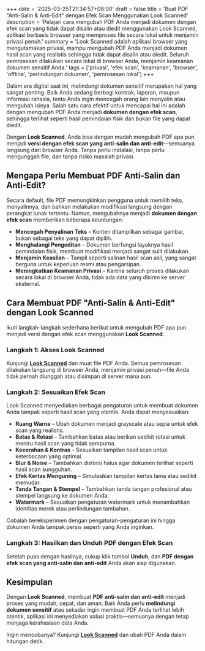 +++
date = '2025-03-25T21:34:57+08:00'
draft = false
title = 'Buat PDF "Anti-Salin & Anti-Edit" dengan Efek Scan Menggunakan Look Scanned'
description = 'Pelajari cara mengubah PDF Anda menjadi dokumen dengan efek scan yang tidak dapat disalin atau diedit menggunakan Look Scanned, aplikasi berbasis browser yang memproses file secara lokal untuk menjamin privasi penuh.'
summary = 'Look Scanned adalah aplikasi browser yang mengutamakan privasi, mampu mengubah PDF Anda menjadi dokumen hasil scan yang realistis sehingga tidak dapat disalin atau diedit. Seluruh pemrosesan dilakukan secara lokal di browser Anda, menjamin keamanan dokumen sensitif Anda.'
tags = ['privasi', 'efek scan', 'keamanan', 'browser', 'offline', 'perlindungan dokumen', 'pemrosesan lokal']
+++

Dalam era digital saat ini, melindungi dokumen sensitif merupakan hal yang sangat penting. Baik Anda sedang berbagi kontrak, laporan, maupun informasi rahasia, tentu Anda ingin mencegah orang lain menyalin atau mengubah isinya. Salah satu cara efektif untuk mencapai hal ini adalah dengan mengubah PDF Anda menjadi **dokumen dengan efek scan**, sehingga terlihat seperti hasil pemindaian fisik dan bukan file yang dapat diedit.

Dengan **Look Scanned**, Anda bisa dengan mudah mengubah PDF apa pun menjadi **versi dengan efek scan yang anti-salin dan anti-edit**—semuanya langsung dari browser Anda. Tanpa perlu instalasi, tanpa perlu mengunggah file, dan tanpa risiko masalah privasi.

## Mengapa Perlu Membuat PDF Anti-Salin dan Anti-Edit?

Secara default, file PDF memungkinkan pengguna untuk memilih teks, menyalinnya, dan bahkan melakukan modifikasi langsung dengan perangkat lunak tertentu. Namun, mengubahnya menjadi **dokumen dengan efek scan** memberikan beberapa keuntungan:

- **Mencegah Penyalinan Teks** – Konten ditampilkan sebagai gambar, bukan sebagai teks yang dapat dipilih.
- **Menghalangi Pengeditan** – Dokumen berfungsi layaknya hasil pemindaian fisik, membuat modifikasi menjadi sangat sulit dilakukan.
- **Menjamin Keaslian** – Tampil seperti salinan hasil scan asli, yang sangat berguna untuk keperluan resmi atau pengarsipan.
- **Meningkatkan Keamanan Privasi** – Karena seluruh proses dilakukan secara lokal di browser Anda, tidak ada data yang dikirim ke server eksternal.

## Cara Membuat PDF "Anti-Salin & Anti-Edit" dengan Look Scanned

Ikuti langkah-langkah sederhana berikut untuk mengubah PDF apa pun menjadi versi dengan efek scan menggunakan **Look Scanned**.

### Langkah 1: Akses Look Scanned

Kunjungi **[Look Scanned](https://lookscanned.io)** dan muat file PDF Anda. Semua pemrosesan dilakukan langsung di browser Anda, menjamin privasi penuh—file Anda tidak pernah diunggah atau disimpan di server mana pun.

### Langkah 2: Sesuaikan Efek Scan

Look Scanned menyediakan berbagai pengaturan untuk membuat dokumen Anda tampak seperti hasil scan yang otentik. Anda dapat menyesuaikan:

- **Ruang Warna** – Ubah dokumen menjadi grayscale atau sepia untuk efek scan yang realistis.
- **Batas & Rotasi** – Tambahkan batas atau berikan sedikit rotasi untuk meniru hasil scan yang tidak sempurna.
- **Kecerahan & Kontras** – Sesuaikan tampilan hasil scan untuk keterbacaan yang optimal.
- **Blur & Noise** – Tambahkan distorsi halus agar dokumen terlihat seperti hasil scan sungguhan.
- **Efek Kertas Menguning** – Simulasikan tampilan kertas lama atau sedikit memudar.
- **Tanda Tangan & Stempel** – Tambahkan tanda tangan profesional atau stempel langsung ke dokumen Anda.
- **Watermark** – Sesuaikan pengaturan watermark untuk menambahkan identitas merek atau perlindungan tambahan.

Cobalah bereksperimen dengan pengaturan-pengaturan ini hingga dokumen Anda tampak persis seperti yang Anda inginkan.

### Langkah 3: Hasilkan dan Unduh PDF dengan Efek Scan

Setelah puas dengan hasilnya, cukup klik tombol **Unduh**, dan **PDF dengan efek scan yang anti-salin dan anti-edit** Anda akan siap digunakan.

## Kesimpulan

Dengan **Look Scanned**, membuat **PDF anti-salin dan anti-edit** menjadi proses yang mudah, cepat, dan aman. Baik Anda perlu **melindungi dokumen sensitif** atau sekadar ingin membuat PDF Anda terlihat lebih otentik, aplikasi ini menyediakan solusi praktis—semuanya dengan tetap menjaga kerahasiaan data Anda.

Ingin mencobanya? Kunjungi **[Look Scanned](https://lookscanned.io)** dan ubah PDF Anda dalam hitungan detik.
